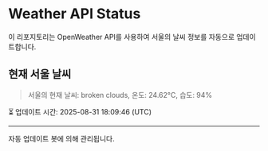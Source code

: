 
# Weather API Status

이 리포지토리는 OpenWeather API를 사용하여 서울의 날씨 정보를 자동으로 업데이트합니다.

## 현재 서울 날씨
> 서울의 현재 날씨: broken clouds, 온도: 24.62°C, 습도: 94%

⏳ 업데이트 시간: 2025-08-31 18:09:46 (UTC)

---
자동 업데이트 봇에 의해 관리됩니다.
